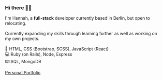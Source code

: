 ### Hi there 👋🏼
I'm Hannah, a **full-stack** developer currently based in Berlin, but open to relocating.
<br>
<br>
Currently expanding my skills through learning further as well as working on my own projects.
<br>
<br>
🎨 HTML, CSS (Bootstrap, SCSS), JavaScript (React)
<br>
💻 Ruby (on Rails), Node, Express
<br>
⌨️ SQL, MongoDB

[Personal Portfolio](https://www.hannaheich.com)

<!--
**hannah-eichelsdoerfer/hannah-eichelsdoerfer** is a ✨ _special_ ✨ repository because its `README.md` (this file) appears on your GitHub profile.

Here are some ideas to get you started:

- 🔭 I’m currently working on ...
- 🌱 I’m currently learning ...
- 👯 I’m looking to collaborate on ...
- 🤔 I’m looking for help with ...
- 💬 Ask me about ...
- 📫 How to reach me: ...
- 😄 Pronouns: ...
- ⚡ Fun fact: ...
-  Bootstrap, SCSS
-->


